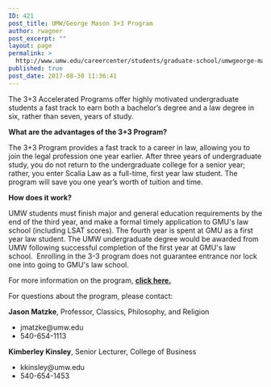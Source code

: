 ```yaml
---
ID: 421
post_title: UMW/George Mason 3+3 Program
author: rwagner
post_excerpt: ""
layout: page
permalink: >
  http://www.umw.edu/careercenter/students/graduate-school/umwgeorge-mason-33-program/
published: true
post_date: 2017-08-30 11:36:41
---
```

The 3+3 Accelerated Programs offer highly motivated undergraduate students a fast track to earn both a bachelor’s degree and a law degree in six, rather than seven, years of study.

<strong>What are the advantages of the 3+3 Program?</strong>

The 3+3 Program provides a fast track to a career in law, allowing you to join the legal profession one year earlier. After three years of undergraduate study, you do not return to the undergraduate college for a senior year; rather, you enter Scalia Law as a full-time, first year law student. The program will save you one year’s worth of tuition and time.

<strong>How does it work?</strong>

UMW students must finish major and general education requirements by the end of the third year, and make a formal timely application to GMU's law school (including LSAT scores). The fourth year is spent at GMU as a first year law student. The UMW undergraduate degree would be awarded from UMW following successful completion of the first year at GMU's law school.  Enrolling in the 3-3 program does not guarantee entrance nor lock one into going to GMU's law school.

For more information on the program, <a href="https://www.law.gmu.edu/admissions/jd/3_3_program/faq_33"><strong>click here.</strong></a>

For questions about the program, please contact:

<strong>Jason Matzke</strong>, Professor, Classics, Philosophy, and Religion
<ul>
 	<li>jmatzke@umw.edu</li>
 	<li>540-654-1113</li>
</ul>
<strong>Kimberley Kinsley</strong>, Senior Lecturer, College of Business
<ul>
 	<li>kkinsley@umw.edu</li>
 	<li>540-654-1453</li>
</ul>